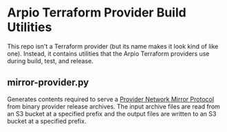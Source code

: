 # Arpio Terraform Provider Build Utilities

This repo isn't a Terraform provider (but its name makes it look kind of like one). Instead, it contains utilities that
the Arpio Terraform providers use during build, test, and release.

## mirror-provider.py

Generates contents required to serve
a [Provider Network Mirror Protocol](https://www.terraform.io/docs/internals/provider-network-mirror-protocol.html) from
binary provider release archives. The input archive files are read from an S3 bucket at a specified prefix and the
output files are written to an S3 bucket at a specified prefix. 
